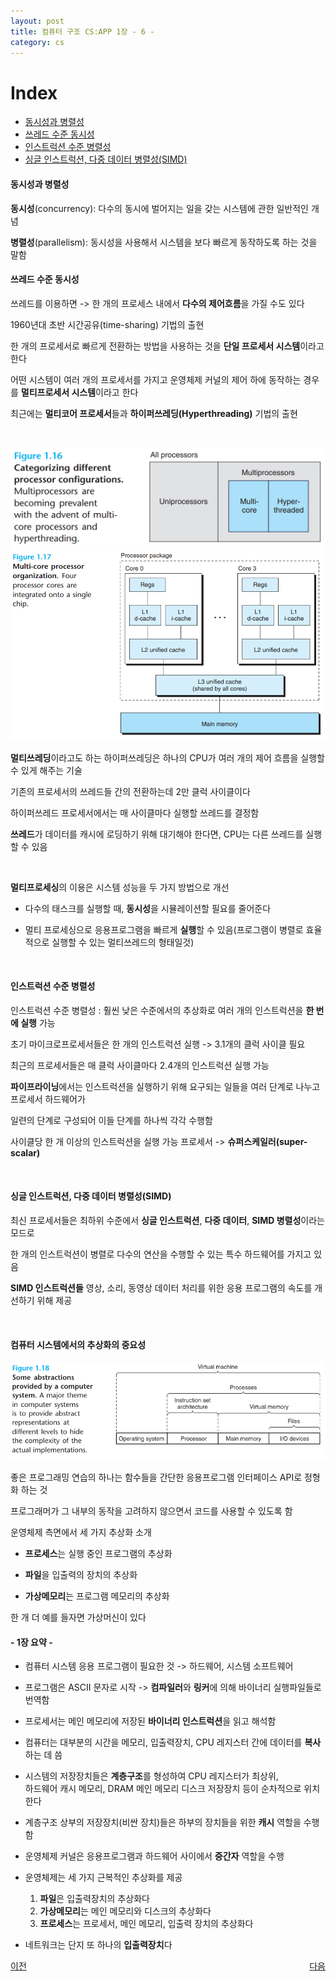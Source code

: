 ```yaml
---
layout: post
title: 컴퓨터 구조 CS:APP 1장 - 6 -
category: cs
---
```


# Index
- [동시성과 병렬성](#동시성과-병렬성)
- [쓰레드 수준 동시성](#쓰레드-수준-동시성)
- [인스트럭션 수준 병렬성](#인스트럭션-수준-병렬성)
- [싱글 인스트럭션, 다중 데이터 병렬성(SIMD)](#싱글-인스트럭션-다중-데이터-병렬성simd)

#### 동시성과 병렬성

  **동시성**(concurrency): 다수의 동시에 벌어지는 일을 갖는 시스템에 관한 일반적인 개념
  
  **병렬성**(parallelism): 동시성을 사용해서 시스템을 보다 빠르게 동작하도록 하는 것을 말함


#### 쓰레드 수준 동시성

  쓰레드를 이용하면 -> 한 개의 프로세스 내에서 **다수의 제어흐름**을 가질 수도 있다

  1960년대 초반 시간공유(time-sharing) 기법의 출현

  한 개의 프로세서로 빠르게 전환하는 방법을 사용하는 것을 **단일 프로세서 시스템**이라고 한다

  어떤 시스템이 여러 개의 프로세서를 가지고 운영체제 커널의 제어 하에 동작하는 경우를 **멀티프로세서 시스템**이라고 한다

  최근에는 **멀티코어 프로세서**들과 **하이퍼쓰레딩(Hyperthreading)** 기법의 출현

  &nbsp;
  
  ![여러가지 프로세서 유형의 분류](/assets/images/cs/cs-app/cs-app-01-06-01.png)
  ![멀티코어 프로세서의 구성](/assets/images/cs/cs-app/cs-app-01-06-02.png)

  **멀티쓰레딩**이라고도 하는 하이퍼쓰레딩은 하나의 CPU가 여러 개의 제어 흐름을 실행할 수 있게 해주는 기술

  기존의 프로세서의 쓰레드들 간의 전환하는데 2만 클럭 사이클이다

  하이퍼쓰레드 프로세서에서는 매 사이클마다 실행할 쓰레드를 결정함

  **쓰레드**가 데이터를 캐시에 로딩하기 위해 대기해야 한다면, CPU는 다른 쓰레드를 실행할 수 있음

 &nbsp;

  **멀티프로세싱**의 이용은 시스템 성능을 두 가지 방법으로 개선
  
  -  다수의 태스크를 실행할 때, **동시성**을 시뮬레이션할 필요를 줄어준다

  -  멀티 프로세싱으로 응용프로그램을 빠르게 **실행**할 수 있음(프로그램이 병렬로 효율적으로 실행할 수 있는 멀티쓰레드의 형태일것)
  
 &nbsp;

#### 인스트럭션 수준 병렬성

  인스트럭션 수준 병렬성 : 훨씬 낮은 수준에서의 추상화로 여러 개의 인스트럭션을 **한 번에 실행** 가능

  초기 마이크로프로세서들은 한 개의 인스트럭션 실행 -> 3.1개의 클럭 사이클 필요

  최근의 프로세서들은 매 클럭 사이클마다 2.4개의 인스트럭션 실행 가능

  **파이프라이닝**에서는 인스트럭션을 실행하기 위해 요구되는 일들을 여러 단계로 나누고 프로세서 하드웨어가  

  일련의 단계로 구성되어 이들 단계를 하나씩 각각 수행함

  사이클당 한 개 이상의 인스트럭션을 실행 가능 프로세서 -> **슈퍼스케일러(super-scalar)**

  &nbsp;

#### 싱글 인스트럭션, 다중 데이터 병렬성(SIMD)

  최신 프로세서들은 최하위 수준에서 **싱글 인스트럭션**, **다중 데이터**, **SIMD 병렬성**이라는 모드로  
  
  한 개의 인스트럭션이 병렬로 다수의 연산을 수행할 수 있는 특수 하드웨어를 가지고 있음

  **SIMD 인스트럭션들** 영상,  소리, 동영상 데이터 처리를 위한 응용 프로그램의 속도를 개선하기 위해 제공

  &nbsp;

#### 컴퓨터 시스템에서의 추상화의 중요성

  ![컴퓨터 시스템이 제공는 일부 추상화 개념](/assets/images/cs/cs-app/cs-app-01-06-03.png)

  좋은 프로그래밍 연습의 하나는 함수들을 간단한 응용프로그램 인터페이스 API로 정형화 하는 것

  프로그래머가 그 내부의 동작을 고려하지 않으면서 코드를 사용할 수 있도록 함

  운영체제 측면에서 세 가지 추상화 소개

  - **프로세스**는 실행 중인 프로그램의 추상화

  - **파일**을 입출력의 장치의 추상화

  - **가상메모리**는 프로그램 메모리의 추상화

  한 개 더 예를 들자면 가상머신이 있다


#### - 1장 요약 -

  - 컴퓨터 시스템 응용 프로그램이 필요한 것 -> 하드웨어, 시스템 소프트웨어

  - 프로그램은 ASCII 문자로 시작 -> **컴파일러**와 **링커**에 의해 바이너리 실행파일들로 번역함

  - 프로세서는 메인 메모리에 저장된 **바이너리 인스트럭션**을 읽고 해석함

  - 컴퓨터는 대부분의 시간을 메모리, 입출력장치, CPU 레지스터 간에 데이터를 **복사**하는 데 씀

  - 시스템의 저장장치들은 **계층구조**를 형성하여 CPU 레지스터가 최상위,  
    하드웨어 캐시 메모리, DRAM 메인 메모리 디스크 저장장치 등이 순차적으로 위치한다  

  - 계층구조 상부의 저장장치(비싼 장치)들은 하부의 장치들을 위한 **캐시** 역할을 수행함

  - 운영체제 커널은 응용프로그램과 하드웨어 사이에서 **중간자** 역할을 수행

  - 운영체제는 세 가지 근복적인 추상화를 제공
    1. **파일**은 입출력장치의 추상화다
    2. **가상메모리**는 메인 메모리와 디스크의 추상화다
    3. **프로세스**는 프로세서, 메인 메모리, 입출력 장치의 추상화다  

  - 네트워크는 단지 또 하나의 **입출력장치**다

<p style="display: flex; justify-content: space-between;">
  <a href="cs-01-05.html">이전</a>
  <a href="cs-02-01.html">다음</a>
</p>